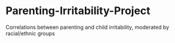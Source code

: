 # Parenting-Irritability-Project
Correlations between parenting and child irritability, moderated by racial/ethnic groups
